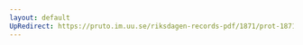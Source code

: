 ```yaml
---
layout: default
UpRedirect: https://pruto.im.uu.se/riksdagen-records-pdf/1871/prot-1871--ak--223/prot-1871--ak--223_007.pdf
---
```

